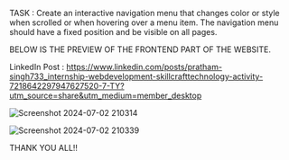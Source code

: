 TASK : Create an interactive navigation menu that changes color or style when scrolled or when hovering over a menu item. The navigation menu should have a fixed position and be visible on all pages.

BELOW IS THE PREVIEW OF THE FRONTEND PART OF THE WEBSITE.

LinkedIn Post : https://www.linkedin.com/posts/pratham-singh733_internship-webdevelopment-skillcrafttechnology-activity-7218642297947627520-7-TY?utm_source=share&utm_medium=member_desktop

![Screenshot 2024-07-02 210314](https://github.com/Pratham733/SCT_WD_1/assets/119106718/6cd6fb77-9655-493b-a058-9744c9fccf80)


![Screenshot 2024-07-02 210339](https://github.com/Pratham733/SCT_WD_1/assets/119106718/724f60f6-6024-4151-a537-0861bbb3e5da)

THANK YOU ALL!!
